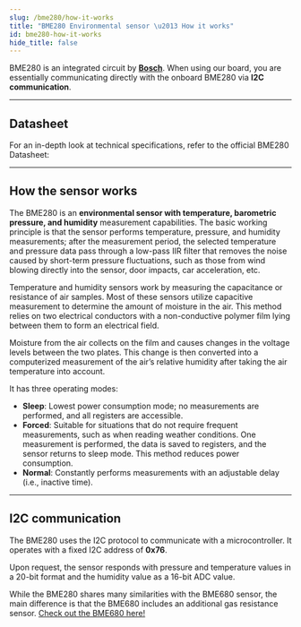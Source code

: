 ```yaml
---
slug: /bme280/how-it-works
title: "BME280 Environmental sensor \u2013 How it works"
id: bme280-how-it-works
hide_title: false
---
```

BME280 is an integrated circuit by [**Bosch**](https://www.bosch-sensortec.com/products/environmental-sensors/humidity-sensors-bme280/). When using our board, you are essentially communicating directly with the onboard BME280 via **I2C communication**.

<CenteredImage src="/img/bme280/bme280_onboard.webp" alt="BME280 sensor on board" caption="BME280 sensor on the board" width="400px" />

---

## Datasheet

For an in-depth look at technical specifications, refer to the official BME280 Datasheet:  

<QuickLink  
  title="BME280 Datasheet"  
  description="Detailed technical documentation for the BME280 sensor"  
  url="https://www.bosch-sensortec.com/media/boschsensortec/downloads/datasheets/bst-bme280-ds002.pdf"  
/>

---

## How the sensor works  

The BME280 is an **environmental sensor with temperature, barometric pressure, and humidity** measurement capabilities. The basic working principle is that the sensor performs temperature, pressure, and humidity measurements; after the measurement period, the selected temperature and pressure data pass through a low-pass IIR filter that removes the noise caused by short-term pressure fluctuations, such as those from wind blowing directly into the sensor, door impacts, car acceleration, etc.

<CenteredImage src="/img/bme280/bme280_diagram.png" alt="BME280 simplified block diagram" caption="BME280 simplified block diagram" width="600px" />

Temperature and humidity sensors work by measuring the capacitance or resistance of air samples. Most of these sensors utilize capacitive measurement to determine the amount of moisture in the air. This method relies on two electrical conductors with a non-conductive polymer film lying between them to form an electrical field.

Moisture from the air collects on the film and causes changes in the voltage levels between the two plates. This change is then converted into a computerized measurement of the air’s relative humidity after taking the air temperature into account.

<CenteredImage src="/img/bme280/bme280_flowchart.png" alt="BME280 measurement cycle" caption="BME280 measurement cycle" width="600px" />

It has three operating modes:
- **Sleep**: Lowest power consumption mode; no measurements are performed, and all registers are accessible.
- **Forced**: Suitable for situations that do not require frequent measurements, such as when reading weather conditions. One measurement is performed, the data is saved to registers, and the sensor returns to sleep mode. This method reduces power consumption.
- **Normal**: Constantly performs measurements with an adjustable delay (i.e., inactive time).

---

## I2C communication  

The BME280 uses the I2C protocol to communicate with a microcontroller. It operates with a fixed I2C address of **0x76**.

Upon request, the sensor responds with pressure and temperature values in a 20-bit format and the humidity value as a 16-bit ADC value.

<InfoBox>While the BME280 shares many similarities with the BME680 sensor, the main difference is that the BME680 includes an additional gas resistance sensor. [Check out the BME680 here!](../bme680/bme680_overview.md)</InfoBox>